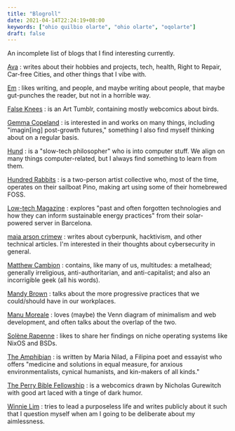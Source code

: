 ```yaml
---
title: "Blogroll"
date: 2021-04-14T22:24:19+08:00
keywords: ["ohio quilbio olarte", "ohio olarte", "oqolarte"]
draft: false
---
```


An incomplete list of blogs that I find interesting currently.

[Ava](https://blog.avas.space/)
: writes about their hobbies and projects, tech, health, Right to
Repair, Car-free Cities, and other things that I vibe with.

[Em](https://www.conscienceround.com/)
: likes writing, and people, and maybe writing about people, that maybe
gut-punches the reader, but not in a horrible way.

[False Knees](https://falseknees.tumblr.com/)
: is an Art Tumblr, containing mostly webcomics about birds.

[Gemma Copeland](https://gemmacope.land/)
: is interested in and works on many things, including "imagin[ing] post-growth
futures," something I also find myself thinking about on a regular
basis.

[Hund](https://hunden.linuxkompis.se/)
: is a "slow-tech philosopher" who is into computer stuff. We
align on many things computer-related, but I always find
something to learn from them.

[Hundred Rabbits](https://100r.co)
: is a two-person artist collective who, most of the time, operates on their
sailboat Pino, making art using some of their homebrewed FOSS.

[Low-tech Magazine](https://solar.lowtechmagazine.com)
: explores "past and often
forgotten technologies and how they can inform sustainable energy
practices" from their solar-powered server in Barcelona.

[maia arson crimew](https://maia.crimew.gay/)
: writes about cyberpunk, hacktivism, and other technical articles. I'm
interested in their thoughts about cybersecurity in general.

[Matthew Cambion](https://starbreaker.org/)
: contains, like many of us, multitudes: a metalhead; generally
irreligious, anti-authoritarian, and anti-capitalist; and also an
incorrigible geek (all his words).

[Mandy Brown](https://everythingchanges.us/)
: talks about the more progressive practices that we could/should have
in our workplaces.

[Manu Moreale](https://manuelmoreale.com/)
: loves (maybe) the Venn diagram of minimalism and web development,
and often talks about the overlap of the two.

[Solène Rapenne](https://dataswamp.org/~solene/)
: likes to share her findings on niche operating systems like NixOS
and BSDs.

[The Amphibian](https://www.marianilad.com/)
: is written by Maria
Nilad, a Filipina poet and essayist who offers "medicine and solutions
in equal measure, for anxious environmentalists, cynical humanists, and
kin-makers of all kinds."

[The Perry Bible Fellowship](https://pbfcomics.com/)
: is a webcomics drawn by Nicholas Gurewitch with good art laced with a
tinge of dark humor.

[Winnie Lim](https://winnielim.org/)
: tries to lead a purposeless life and writes publicly about it such
that I question myself when am I going to be deliberate about my
aimlessness.
